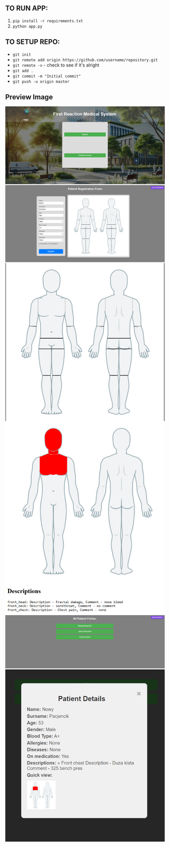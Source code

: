 ## TO RUN APP:
1. `pip install -r requirements.txt`
2. `python app.py`

## TO SETUP REPO:
- `git init`
- `git remote add origin https://github.com/username/repository.git`
- `git remote -v` - check to see if it's alright
- `git add .`
- `git commit -m "Initial commit"`
- `git push -u origin master`

## Preview Image
![Preview Image](/static/images/previews/Preview_Home_old.png)
![Preview Image](/static/images/previews/Preview_Register_old.png)
![Preview Image](/static/images/previews/Body_Preview.png)
![Preview Image](/static/images/previews/Preview_Database_Read.png)
![Preview Image](/static/images/previews/All_Preview_old.png)
![Preview Image](/static/images/previews/Preview_Popout_old.png)

